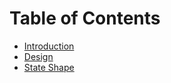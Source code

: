 # Table of Contents

* [Introduction](introduction/README.md)
* [Design](design/README.md)
 * [State Shape](design/StateShape.md)